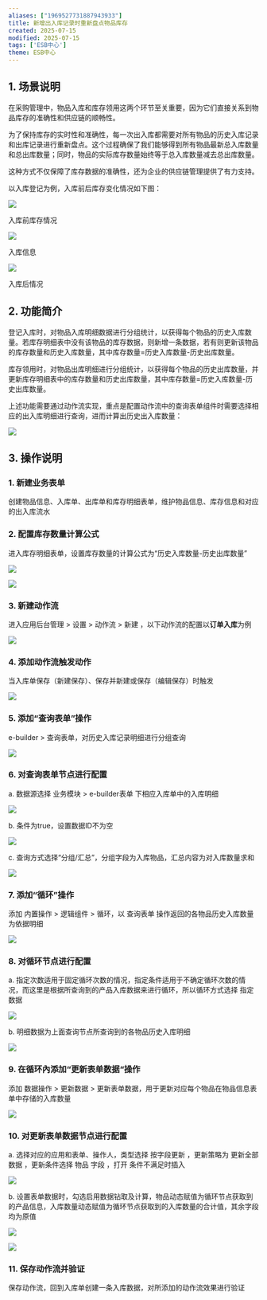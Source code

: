 ```yaml
---
aliases: ["1969527731887943933"]
title: 新增出入库记录时重新盘点物品库存
created: 2025-07-15
modified: 2025-07-15
tags: ['ESB中心']
theme: ESB中心
---
```


## 1. 场景说明

在采购管理中，物品入库和库存领用这两个环节至关重要，因为它们直接关系到物品库存的准确性和供应链的顺畅性。

为了保持库存的实时性和准确性，每一次出入库都需要对所有物品的历史入库记录和出库记录进行重新盘点。这个过程确保了我们能够得到所有物品最新总入库数量和总出库数量；同时，物品的实际库存数量始终等于总入库数量减去总出库数量。

这种方式不仅保障了库存数据的准确性，还为企业的供应链管理提供了有力支持。

以入库登记为例，入库前后库存变化情况如下图：

![](80d9b1731f62cb1d64a31a2f7c510a95.jpg)

入库前库存情况

![](b7949831cf2e70def92e795c04295aba.jpg)

入库信息

![](5ccfb7253c140eb719632b29aeeb38c6.jpg)

入库后情况

## 2. 功能简介

登记入库时，对物品入库明细数据进行分组统计，以获得每个物品的历史入库数量。若库存明细表中没有该物品的库存数据，则新增一条数据，若有则更新该物品的库存数量和历史入库数量，其中库存数量=历史入库数量-历史出库数量。

库存领用时，对物品出库明细进行分组统计，以获得每个物品的历史出库数量，并更新库存明细表中的库存数量和历史出库数量，其中库存数量=历史入库数量-历史出库数量。

上述功能需要通过动作流实现，重点是配置动作流中的查询表单组件时需要选择相应的出入库明细进行查询，进而计算出历史出入库数量：

![](d3542937e7ab566b3ee1c04c6244d4ec.jpg)

##

## 3. 操作说明

### 1. 新建业务表单

创建物品信息、入库单、出库单和库存明细表单，维护物品信息、库存信息和对应的出入库流水

### 2. 配置库存数量计算公式

进入库存明细表单，设置库存数量的计算公式为“历史入库数量-历史出库数量”

![](b4c8e433ea24c1ef31e7c16150860b54.jpg)

![](216475ea298172cd0a7c2bd20724a5dc.jpg)

### 3. 新建动作流

进入应用后台管理 > 设置 > 动作流 > 新建 ，以下动作流的配置以**订单入库**为例

![](9e32a9d171f233a2d7a04dbffe5ba397.jpg)

### 4. 添加动作流触发动作

当入库单保存（新建保存）、保存并新建或保存（编辑保存）时触发

![](665f57b19e8fe3217205ea3a5f4fafa0.jpg)

### 5. 添加“查询表单”操作

e-builder > 查询表单，对历史入库记录明细进行分组查询

![](ac59e87d65fb780a7ccd063ae50ab4c4.jpg)

### 6. 对查询表单节点进行配置

a. 数据源选择 业务模块 > e-builder表单 下相应入库单中的入库明细

![](4325491d241987ebca1bf08f87fd5cc5.jpg)

b. 条件为true，设置数据ID不为空

![](65615550e41bf5648e29f44009b9cc07.jpg)

c. 查询方式选择“分组/汇总”，分组字段为入库物品，汇总内容为对入库数量求和

![](1c5b776a6763adbd3c6ad9e97407d16f.jpg)

### 7. 添加“循环”操作

添加 内置操作 > 逻辑组件 > 循环，以 查询表单 操作返回的各物品历史入库数量为依据明细

![](d376e89699e1a7b375aeaf2752ec56f9.jpg)

### 8. 对循环节点进行配置

a. 指定次数适用于固定循环次数的情况，指定条件适用于不确定循环次数的情况，而这里是根据所查询到的产品入库数据来进行循环，所以循环方式选择 指定数据

![](4d82aa0d3e727f1027c7e22a2c5f4fca.jpg)

b. 明细数据为上面查询节点所查询到的各物品历史入库明细

![](b63af0a3e100fc608213c9e4dc0484bc.jpg)

###

### 9. 在循环內添加“更新表单数据“操作

添加 数据操作 > 更新数据 > 更新表单数据，用于更新对应每个物品在物品信息表单中存储的入库数量

![](c7667ac8e19f0a5dfdb6a3483b565f89.jpg)

### 10. 对更新表单数据节点进行配置

a. 选择对应的应用和表单、操作人，类型选择 按字段更新 ，更新策略为 更新全部数据 ，更新条件选择 物品 字段 ，打开 条件不满足时插入

![](1362867bebe140c398412b32fbd9610f.jpg)

b. 设置表单数据时，勾选启用数据钻取及计算，物品动态赋值为循环节点获取到的产品信息，入库数量动态赋值为循环节点获取到的入库数量的合计值，其余字段均为原值

![](6e6249e76f5fe3ecbd3989ae2c973a13.jpg)

![](51538362c713538c9e7f9f8123fe9302.jpg)

### 11. 保存动作流并验证

保存动作流，回到入库单创建一条入库数据，对所添加的动作流效果进行验证